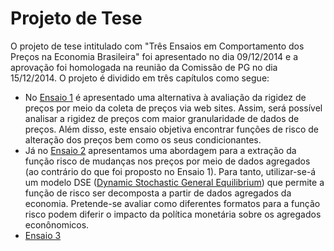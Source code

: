 

Projeto de Tese
==============

O projeto de tese intitulado com "Três Ensaios em Comportamento dos Preços na Economia Brasileira" foi apresentado no dia 09/12/2014 e a aprovação foi homologada na reunião da Comissão de PG no dia 15/12/2014. O projeto é dividido em três capítulos como segue:

- No [Ensaio 1](https://github.com/hudsonchaves/TESE/blob/master/PROJETO/Ensaio1/ensaio01.pdf) é apresentado uma alternativa à avaliação da rigidez de preços por meio da coleta de preços via web sites. Assim, será possível analisar a rigidez de preços com maior granularidade de dados de preços. Além disso, este ensaio objetiva encontrar funções de risco de alteração dos preços bem como os seus condicionantes.
- Já no [Ensaio 2](https://github.com/hudsonchaves/TESE/blob/master/PROJETO/Ensaio2/ensaio02.pdf) apresentamos uma abordagem para a extração da função risco de mudanças nos preços por meio de dados agregados (ao contrário do que foi proposto no Ensaio 1). Para tanto, utilizar-se-á um modelo DSE ([Dynamic Stochastic General Equilibrium](http://en.wikipedia.org/wiki/Dynamic_stochastic_general_equilibrium)) que permite a função de risco ser decomposta a partir de dados agregados da economia. Pretende-se avaliar como diferentes formatos para a função risco podem diferir o impacto da política monetária sobre os agregados econônomicos.
- [Ensaio 3](https://github.com/hudsonchaves/TESE/blob/master/PROJETO/Ensaio3/ensaio03.pdf)



